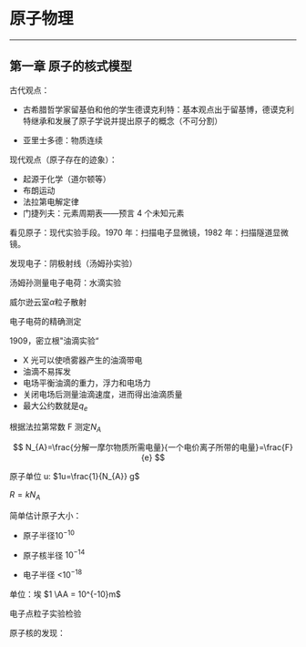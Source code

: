 # 原子物理

---

## 第一章 原子的核式模型

古代观点：

- 古希腊哲学家留基伯和他的学生德谟克利特：基本观点出于留基博，德谟克利特继承和发展了原子学说并提出原子的概念（不可分割）

- 亚里士多德：物质连续

现代观点（原子存在的迹象）：

- 起源于化学（道尔顿等）
- 布朗运动
- 法拉第电解定律
- 门捷列夫：元素周期表——预言 4 个未知元素

看见原子：现代实验手段。1970 年：扫描电子显微镜，1982 年：扫描隧道显微镜。

发现电子：阴极射线（汤姆孙实验）

汤姆孙测量电子电荷：水滴实验

威尔逊云室$\alpha$粒子散射

电子电荷的精确测定

1909，密立根"油滴实验“

- X 光可以使喷雾器产生的油滴带电
- 油滴不易挥发
- 电场平衡油滴的重力，浮力和电场力
- 关闭电场后测量油滴速度，进而得出油滴质量
- 最大公约数就是$q_{e}$

根据法拉第常数 F 测定$N_{A}$

$$
N_{A}=\frac{分解一摩尔物质所需电量}{一个电价离子所带的电量}=\frac{F}{e}
$$

原子单位 u: $1u=\frac{1}{N_{A}} g$

$R=kN_{A}$

简单估计原子大小：

- 原子半径$10^{-10}$

- 原子核半径 $10^{-14}$

- 电子半径 <$10^{-18}$

单位：埃 $1 \AA = 10^{-10}m$

电子点粒子实验检验

原子核的发现：
